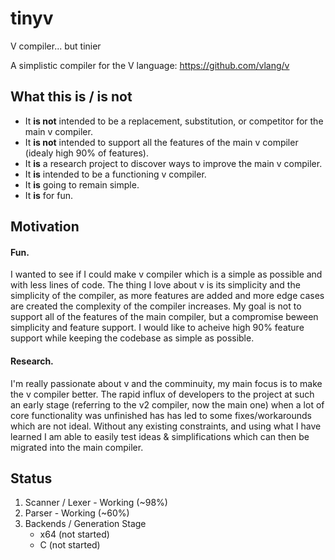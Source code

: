 # tinyv
V compiler... but tinier

A simplistic compiler for the V language: https://github.com/vlang/v

## What this is / is not
* It **is not** intended to be a replacement, substitution, or competitor for the main v compiler.
* It **is not** intended to support all the features of the main v compiler (idealy high 90% of features).
* It **is** a research project to discover ways to improve the main v compiler.
* It **is** intended to be a functioning v compiler.
* It **is** going to remain simple.
* It **is** for fun.

## Motivation
#### Fun.
I wanted to see if I could make v compiler which is a simple as possible and with less lines of code.
The thing I love about v is its simplicity and the simplicity of the compiler, as more features are added and more edge cases are created the complexity of the compiler increases.
My goal is not to support all of the features of the main compiler, but a compromise beween simplicity and feature support. I would like to acheive high 90% feature support while keeping the codebase as simple as possible.
#### Research.
I'm really passionate about v and the comminuity, my main focus is to make the v compiler better.
The rapid influx of developers to the project at such an early stage (referring to the v2 compiler, now the main one) when a lot of core functionality was unfinished has has led to some fixes/workarounds which are not ideal.
Without any existing constraints, and using what I have learned I am able to easily test ideas & simplifications which can then be migrated into the main compiler.

## Status
1. Scanner / Lexer - Working (~98%)
2. Parser - Working (~60%)
3. Backends / Generation Stage
   - x64 (not started)
   - C (not started)
